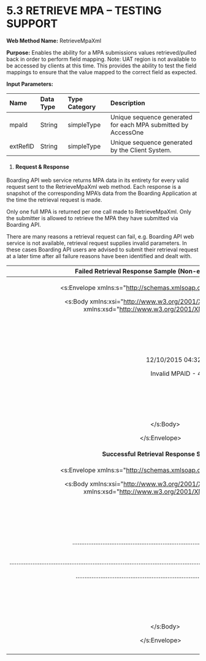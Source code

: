 # **5.3 RETRIEVE MPA – TESTING SUPPORT**

**Web Method Name:** RetrieveMpaXml

**Purpose:**  Enables the ability for a MPA submissions values retrieved/pulled back in order to perform field mapping.  Note:  UAT region is not available to be accessed by clients at this time.  This provides the ability to test the field mappings to ensure that the value mapped to the correct field as expected.

**Input Parameters:**

|Name|Data Type|Type Category|Description|
| :- | :- | :- | :- |
|mpaId|String|simpleType|Unique sequence generated for each MPA submitted by AccessOne|
|extRefID|String|simpleType|Unique sequence generated by the Client System.|
1. #### **Request & Response**
Boarding API web service returns MPA data in its entirety for every valid request sent to the RetrieveMpaXml web method. Each response is a snapshot of the corresponding MPA’s data from the Boarding Application at the time the retrieval request is made. 

Only one full MPA is returned per one call made to RetrieveMpaXml. Only the submitter is allowed to retrieve the MPA they have submitted via Boarding API. 

There are many reasons a retrieval request can fail, e.g. Boarding API web service is not available, retrieval request supplies invalid parameters. In these cases Boarding API users are advised to submit their retrieval request at a later time after all failure reasons have been identified and dealt with. 


|**Failed Retrieval Response Sample (Non-existent MPA ID)**|
| :-: |
|<p><s:Envelope xmlns:s="http://schemas.xmlsoap.org/soap/envelope/"></p><p>`   `<s:Body xmlns:xsi="http://www.w3.org/2001/XMLSchema-instance" xmlns:xsd="http://www.w3.org/2001/XMLSchema"></p><p>`      `<RetrieveMpaXmlResponse xmlns="http://tempuri.org/"></p><p>`         `<RetrieveMpaXmlResult></p><p>`            `<SubmitMPAResult xmlns=""></p><p>`               `<Timestamp>12/10/2015 04:32:17 PM</Timestamp></p><p>`               `<Status>Invalid MPAID - 41000</Status></p><p>`            `</SubmitMPAResult></p><p>`         `</RetrieveMpaXmlResult></p><p>`      `</RetrieveMpaXmlResponse></p><p>`   `</s:Body></p><p></s:Envelope></p>|
|**Successful Retrieval Response Sample**|
|<p><s:Envelope xmlns:s="http://schemas.xmlsoap.org/soap/envelope/"></p><p>`   `<s:Body xmlns:xsi="http://www.w3.org/2001/XMLSchema-instance" xmlns:xsd="http://www.w3.org/2001/XMLSchema"></p><p>`      `<RetrieveMpaXmlResponse xmlns="http://tempuri.org/"></p><p>`         `<RetrieveMpaXmlResult></p><p>`            `<ApplicationInformation xmlns=""></p><p>`		`……………………………………………………………………………………………………</p><p>`	       `………………………………………………………………………………………………………………………………………………………</p><p>`              `………………………………………………………………………………………………………….</p><p>`            `</ApplicationInformation></p><p>`         `</RetrieveMpaXmlResult></p><p>`      `</RetrieveMpaXmlResponse></p><p>`   `</s:Body></p><p></s:Envelope></p>|
||
